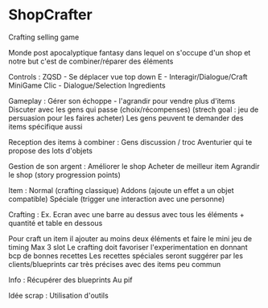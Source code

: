 # ShopCrafter

Crafting selling game

Monde post apocalyptique fantasy dans lequel on s'occupe d'un shop et notre but c'est de combiner/réparer des éléments

Controls :
ZQSD - Se déplacer vue top down
E - Interagir/Dialogue/Craft MiniGame
Clic - Dialogue/Selection Ingredients

Gameplay :
Gérer son échoppe - l'agrandir pour vendre plus d'items
Discuter avec les gens qui passe (choix/récompenses) (strech goal : jeu de persuasion pour les faires acheter)
Les gens peuvent te demander des items spécifique aussi

Reception des items à combiner :
Gens discussion / troc
Aventurier qui te propose des lots d'objets

Gestion de son argent :
Améliorer le shop
Acheter de meilleur item
Agrandir le shop (story progression points)

Item :
Normal (crafting classique)
Addons (ajoute un effet a un objet compatible)
Spéciale (trigger une interaction avec une personne)

Crafting :
Ex. 
Ecran avec une barre au dessus avec tous les éléments + quantité et table en dessous

Pour craft un item il ajouter au moins deux éléments et faire le mini jeu de timing
Max 3 slot
Le crafting doit favoriser l'experimentation en donnant bcp de bonnes recettes
Les recettes spéciales seront suggérer par les clients/blueprints car très précises avec des items peu commun

Info :
Récupérer des blueprints
Au pif

Idée scrap :
Utilisation d'outils
